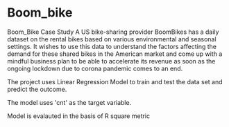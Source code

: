 # Boom_bike
Boom_Bike Case Study
A US bike-sharing provider BoomBikes has a daily dataset on the rental bikes based on various environmental and seasonal settings. 
It wishes to use this data to understand the factors affecting the demand for these shared bikes in the American market and 
come up with a mindful business plan to be able to accelerate its revenue as soon as the ongoing lockdown due to corona pandemic comes to an end.

The project uses Linear Regression Model to train and test the data set and predict the outcome.

The model uses 'cnt' as the target variable.

Model is evalauted in the basis of R square metric
